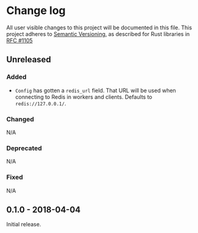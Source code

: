 # Change log

All user visible changes to this project will be documented in this file.
This project adheres to [Semantic Versioning](http://semver.org/), as described
for Rust libraries in [RFC #1105](https://github.com/rust-lang/rfcs/blob/master/text/1105-api-evolution.md)

## Unreleased

### Added

- `Config` has gotten a `redis_url` field. That URL will be used when connecting to Redis in workers and clients. Defaults to `redis://127.0.0.1/`.

### Changed

N/A

### Deprecated

N/A

### Fixed

N/A

## 0.1.0 - 2018-04-04

Initial release.
